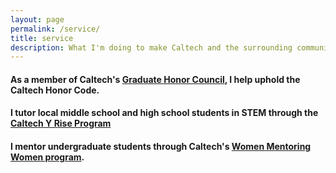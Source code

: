 ```yaml
---
layout: page
permalink: /service/
title: service
description: What I'm doing to make Caltech and the surrounding community a better place
---
```


#### As a member of Caltech's [Graduate Honor Council](http://www.gradoffice.caltech.edu/current/hc), I help uphold the Caltech Honor Code.

#### I tutor local middle school and high school students in STEM through the [Caltech Y Rise Program](https://caltechy.org/programs_services/tutoring/)

#### I mentor undergraduate students through Caltech's [Women Mentoring Women program](http://diversity.caltech.edu/WMW).
